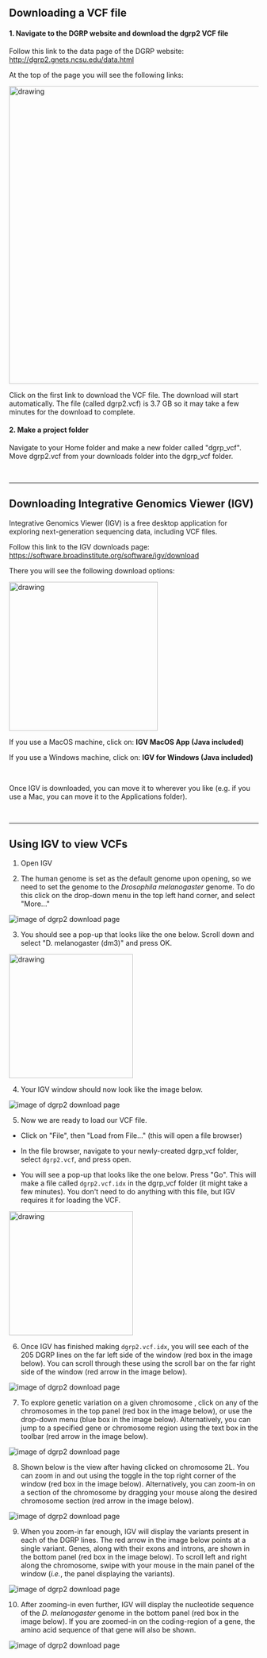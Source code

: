 ## Downloading a VCF file


#### 1. Navigate to the DGRP website and download the dgrp2 VCF file

Follow this link to the data page of the DGRP website: <a href="http://dgrp2.gnets.ncsu.edu/data.html" target="_blank">http://dgrp2.gnets.ncsu.edu/data.html</a>

At the top of the page you will see the following links:


<img src="vcf_tutorial_images/vcf_download_link.png" alt="drawing" width="600"/>


Click on the first link to download the VCF file. The download will start automatically. The file (called dgrp2.vcf) is 3.7 GB so it may take a few minutes for the download to complete. 

#### 2. Make a project folder

Navigate to your Home folder and make a new folder called "dgrp_vcf". Move dgrp2.vcf from your downloads folder into the dgrp_vcf folder. 


<br/>

---

## Downloading Integrative Genomics Viewer (IGV)

Integrative Genomics Viewer (IGV) is a free desktop application for exploring next-generation sequencing data, including VCF files.

Follow this link to the IGV downloads page: <a href="https://software.broadinstitute.org/software/igv/download" target="_blank">https://software.broadinstitute.org/software/igv/download</a>

There you will see the following download options: 

<img src="vcf_tutorial_images/IGV_download_screenshot.png" alt="drawing" width="300"/>


If you use a MacOS machine, click on: **IGV MacOS App (Java included)**

If you use a Windows machine, click on: **IGV for Windows (Java included)**

<br/>

Once IGV is downloaded, you can move it to wherever you like (e.g. if you use a Mac, you can move it to the Applications folder).


<br/>

---

## Using IGV to view VCFs

1. Open IGV

2. The human genome is set as the default genome upon opening, so we need to set the genome to the _Drosophila melanogaster_ genome. To do this click on the drop-down menu in the top left hand corner, and select "More..."

![image of dgrp2 download page](vcf_tutorial_images/1_IGV_first_open_edited.png)

3. You should see a pop-up that looks like the one below. Scroll down and select "D. melanogaster (dm3)" and press OK. 

<img src="vcf_tutorial_images/2_IGV_genomes_pop_up.png" alt="drawing" width="250"/>

4. Your IGV window should now look like the image below.

![image of dgrp2 download page](vcf_tutorial_images/3_IGV_dm3.png)

5. Now we are ready to load our VCF file. 

- Click on "File", then "Load from File..." (this will open a file browser)

- In the file browser, navigate to your newly-created dgrp_vcf folder, select `dgrp2.vcf`, and press open.

- You will see a pop-up that looks like the one below. Press "Go". This will make a file called `dgrp2.vcf.idx` in the dgrp_vcf folder (it might take a few minutes). You don't need to do anything with this file, but IGV requires it for loading the VCF. 


<img src="vcf_tutorial_images/4_IGV_index_pop_up.png" alt="drawing" width="250"/>

6. Once IGV has finished making `dgrp2.vcf.idx`, you will see each of the 205 DGRP lines on the far left side of the window (red box in the image below). You can scroll through these using the scroll bar on the far right side of the window (red arrow in the image below). 

![image of dgrp2 download page](vcf_tutorial_images/5_IGV_dgrp_loaded_in_edited.png)

7. To explore genetic variation on a given chromosome , click on any of the chromosomes in the top panel (red box in the image below), or use the drop-down menu (blue box in the image below). Alternatively, you can jump to a specified gene or chromosome region using the text box in the toolbar (red arrow in the image below).

![image of dgrp2 download page](vcf_tutorial_images/6_IGV_dgrp2_explore.png)

8. Shown below is the view after having clicked on chromosome 2L. You can zoom in and out using the toggle in the top right corner of the window (red box in the image below). Alternatively, you can zoom-in on a section of the chromosome by dragging your mouse along the desired chromosome section (red arrow in the image below). 

![image of dgrp2 download page](vcf_tutorial_images/7_IGV_viewing_2L_edited.png)


9. When you zoom-in far enough, IGV will display the variants present in each of the DGRP lines. The red arrow in the image below points at a single variant. Genes, along with their exons and introns, are shown in the bottom panel (red box in the image below). To scroll left and right along the chromosome, swipe with your mouse in the main panel of the window (_i.e._, the panel displaying the variants). 

![image of dgrp2 download page](vcf_tutorial_images/8_IGV_viewing_variants_edited.png)


10.  After zooming-in even further, IGV will display the nucleotide sequence of the _D. melanogaster_ genome in the bottom panel (red box in the image below). If you are zoomed-in on the coding-region of a gene, the amino acid sequence of that gene will also be shown.

![image of dgrp2 download page](vcf_tutorial_images/9_IGV_reference_sequence_edited.png)